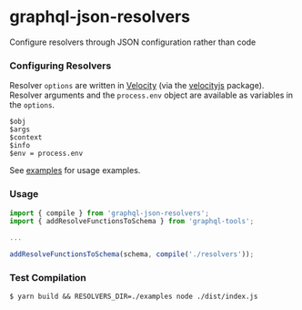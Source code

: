 # graphql-json-resolvers
Configure resolvers through JSON configuration rather than code

### Configuring Resolvers

Resolver `options` are written in [Velocity](http://velocity.apache.org/engine/1.7/vtl-reference.html) (via the [velocityjs](https://github.com/shepherdwind/velocity.js) package). Resolver arguments and the `process.env` object are available as variables in the `options`. 
```
$obj
$args
$context
$info
$env = process.env
```

See [examples](https://github.com/jdolle/graphql-json-resolvers/tree/master/examples) for usage examples.

### Usage
```javascript
import { compile } from 'graphql-json-resolvers';
import { addResolveFunctionsToSchema } from 'graphql-tools';

...

addResolveFunctionsToSchema(schema, compile('./resolvers'));
```

### Test Compilation
```
$ yarn build && RESOLVERS_DIR=./examples node ./dist/index.js
```

